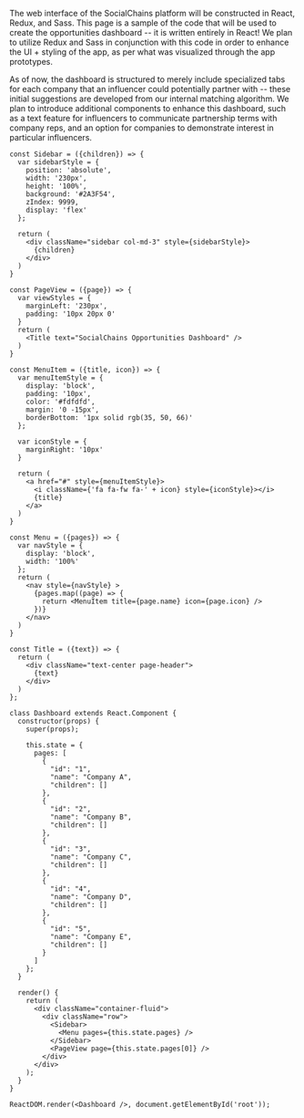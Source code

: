 The web interface of the SocialChains platform will be constructed in React, Redux, and Sass. This page is a sample of the code that will be used to create the opportunities dashboard -- it is written entirely in React! We plan to utilize Redux and Sass in conjunction with this code in order to enhance the UI + styling of the app, as per what was visualized through the app prototypes.

As of now, the dashboard is structured to merely include specialized tabs for each company that an influencer could potentially partner with -- these initial suggestions are developed from our internal matching algorithm. We plan to introduce additional components to enhance this dashboard, such as a text feature for influencers to communicate partnership terms with company reps, and an option for companies to demonstrate interest in particular influencers.  

```
const Sidebar = ({children}) => {
  var sidebarStyle = {
    position: 'absolute',
    width: '230px',
    height: '100%',
    background: '#2A3F54',
    zIndex: 9999,
    display: 'flex'
  };
  
  return (
    <div className="sidebar col-md-3" style={sidebarStyle}>
      {children}  
    </div>
  )
}

const PageView = ({page}) => {
  var viewStyles = {
    marginLeft: '230px',
    padding: '10px 20px 0'
  }
  return (
    <Title text="SocialChains Opportunities Dashboard" />
  )
}

const MenuItem = ({title, icon}) => {
  var menuItemStyle = {
    display: 'block',
    padding: '10px',
    color: '#fdfdfd',
    margin: '0 -15px',
    borderBottom: '1px solid rgb(35, 50, 66)'
  };
  
  var iconStyle = {
    marginRight: '10px'
  }
  
  return (
    <a href="#" style={menuItemStyle}>
      <i className={'fa fa-fw fa-' + icon} style={iconStyle}></i>
      {title}
    </a>  
  )
}

const Menu = ({pages}) => {
  var navStyle = {
    display: 'block',
    width: '100%'
  };
  return (
    <nav style={navStyle} >
      {pages.map((page) => {
        return <MenuItem title={page.name} icon={page.icon} />
      })}
    </nav>
  )
}

const Title = ({text}) => {
  return (
    <div className="text-center page-header">
      {text}
    </div>
  )
};

class Dashboard extends React.Component {
  constructor(props) {
    super(props);
    
    this.state = {
      pages: [
        {
          "id": "1",
          "name": "Company A",
          "children": []
        },
        {
          "id": "2",
          "name": "Company B",
          "children": []
        },
        {
          "id": "3",
          "name": "Company C",
          "children": []
        },
        {
          "id": "4",
          "name": "Company D",
          "children": []
        },
        {
          "id": "5",
          "name": "Company E",
          "children": []
        }
      ]
    };
  }
  
  render() {
    return (
      <div className="container-fluid">
        <div className="row">
          <Sidebar>
            <Menu pages={this.state.pages} />
          </Sidebar>
          <PageView page={this.state.pages[0]} />
        </div>
      </div>
    );
  }
}

ReactDOM.render(<Dashboard />, document.getElementById('root'));
```
